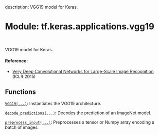 description: VGG19 model for Keras.

<div itemscope itemtype="http://developers.google.com/ReferenceObject">
<meta itemprop="name" content="tf.keras.applications.vgg19" />
<meta itemprop="path" content="Stable" />
</div>

# Module: tf.keras.applications.vgg19

<!-- Insert buttons and diff -->

<table class="tfo-notebook-buttons tfo-api nocontent" align="left">

</table>



VGG19 model for Keras.



#### Reference:

- [Very Deep Convolutional Networks for Large-Scale Image Recognition](
    https://arxiv.org/abs/1409.1556) (ICLR 2015)


## Functions

[`VGG19(...)`](../../../tf/keras/applications/VGG19.md): Instantiates the VGG19 architecture.

[`decode_predictions(...)`](../../../tf/keras/applications/vgg19/decode_predictions.md): Decodes the prediction of an ImageNet model.

[`preprocess_input(...)`](../../../tf/keras/applications/vgg19/preprocess_input.md): Preprocesses a tensor or Numpy array encoding a batch of images.

